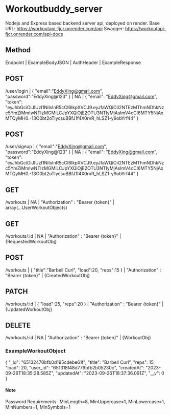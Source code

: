 # Workoutbuddy_server
Nodejs and Express based backend server api, deployed on render.
Base URL: https://workoutapi-fjcr.onrender.com/api
Swagger: https://workoutapi-fjcr.onrender.com/api-docs

## Method
Endpoint | ExampleBodyJSON | AuthHeader | ExampleResponse
## POST
/user/login | { "email":"EddyXing@gmail.com", "password":"EddyXing@123" } | NA | { "email": "EddyXing@gmail.com", "token": "eyJhbGciOiJIUzI1NiIsInR5cCI6IkpXVCJ9.eyJfaWQiOiI2NTEzMThmNDhkNzc5YmZiMmIwNTIzMGMiLCJpYXQiOjE2OTU3NTIyMjAsImV4cCI6MTY5NjAxMTQyMH0.-13O0bt2oTlycsuBBfJ1f4X0rvR_hLSZ1-y9obYrf44" }
## POST
/user/signup | { "email":"EddyXing@gmail.com", "password":"EddyXing@123" } | NA | { "email": "EddyXing@gmail.com", "token": "eyJhbGciOiJIUzI1NiIsInR5cCI6IkpXVCJ9.eyJfaWQiOiI2NTEzMThmNDhkNzc5YmZiMmIwNTIzMGMiLCJpYXQiOjE2OTU3NTIyMjAsImV4cCI6MTY5NjAxMTQyMH0.-13O0bt2oTlycsuBBfJ1f4X0rvR_hLSZ1-y9obYrf44" }
## GET
/workouts | NA | "Authorization" : "Bearer {token}" | array(...UserWorkoutObjects)
## GET
/workouts/:id | NA | "Authorization" : "Bearer {token}" | {RequestedWorkoutObj} 
## POST
/workouts | { "title":"Barbell Curl", "load":20, "reps":15 } | "Authorization" : "Bearer {token}" | {CreatedWorkoutObj}
## PATCH
/workouts/:id | { "load":25, "reps":20 } | "Authorization" : "Bearer {token}" | {UpdatedWorkoutObj}
## DELETE
/workouts/:id | NA | "Authorization" : "Bearer {token}" | {WorkoutObj}

### ExampleWorkoutObject
{
  "_id": "65132470bfb0d195cdebe61f",
  "title": "Barbell Curl",
  "reps": 15,
  "load": 20,
  "user_id": "651318f48d779bfb2b05230c",
  "createdAt": "2023-09-26T18:35:28.585Z",
  "updatedAt": "2023-09-26T18:37:36.091Z",
  "__v": 0
}
#### Note
Password Requirements- MinLength=8, MinUppercase=1, MinLowercase=1, MinNumbers=1, MinSymbols=1
